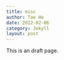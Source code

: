 ```yaml
---
title: misc
author: Tao He
date: 2022-02-06
category: Jekyll
layout: post
---
```


This is an draft page.
